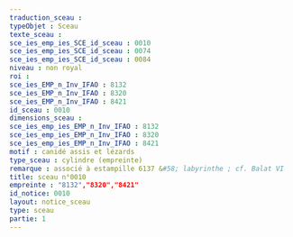 ```yaml
---
traduction_sceau : 
typeObjet : Sceau
texte_sceau : 
sce_ies_emp_ies_SCE_id_sceau : 0010
sce_ies_emp_ies_SCE_id_sceau : 0074
sce_ies_emp_ies_SCE_id_sceau : 0084
niveau : non royal
roi : 
sce_ies_EMP_n_Inv_IFAO : 8132
sce_ies_EMP_n_Inv_IFAO : 8320
sce_ies_EMP_n_Inv_IFAO : 8421
id_sceau : 0010
dimensions_sceau : 
sce_ies_emp_ies_EMP_n_Inv_IFAO : 8132
sce_ies_emp_ies_EMP_n_Inv_IFAO : 8320
sce_ies_emp_ies_EMP_n_Inv_IFAO : 8421
motif : canidé assis et lézards 
type_sceau : cylindre (empreinte)
remarque : associé à estampille 6137 &#58; labyrinthe ; cf. Balat VI
title: sceau n°0010
empreinte : "8132","8320","8421"
id_notice: 0010
layout: notice_sceau
type: sceau
partie: 1
---
```

